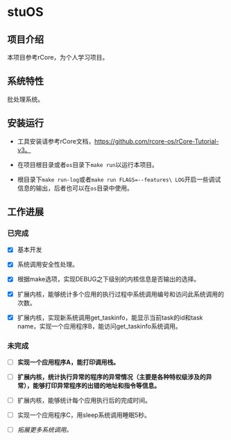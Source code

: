 # stuOS

## 项目介绍

本项目参考rCore，为个人学习项目。

## 系统特性

批处理系统。

## 安装运行

* 工具安装请参考rCore文档，https://github.com/rcore-os/rCore-Tutorial-v3。

* 在项目根目录或者`os`目录下`make run`以运行本项目。

* 根目录下`make run-log`或者`make run FLAGS=--features\ LOG`开启一些调试信息的输出，后者也可以在`os`目录中使用。

## 工作进展

### 已完成

* [x] 基本开发

* [x] 系统调用安全性处理。

* [x] 根据make选项，实现DEBUG之下级别的内核信息是否输出的选择。

* [x] 扩展内核，能够统计多个应用的执行过程中系统调用编号和访问此系统调用的次数。

* [x] 扩展内核，实现新系统调用get_taskinfo，能显示当前task的id和task name，实现一个应用程序B，能访问get_taskinfo系统调用。

### 未完成

* [ ] **实现一个应用程序A，能打印调用栈。**

* [ ] **扩展内核，统计执行异常的程序的异常情况（主要是各种特权级涉及的异常），能够打印异常程序的出错的地址和指令等信息。**

* [ ] 扩展内核，能够统计每个应用执行后的完成时间。

* [ ] 实现一个应用程序C，用sleep系统调用睡眠5秒。

* [ ] *拓展更多系统调用。*
